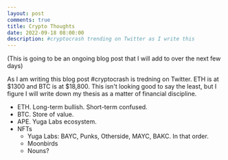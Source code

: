 ```yaml
---
layout: post
comments: true
title: Crypto Thoughts
date: 2022-09-18 08:00:00
description: #cryptocrash trending on Twitter as I write this
---
```

(This is going to be an ongoing blog post that I will add to over the next few days)

As I am writing this blog post \#cryptocrash is tredning on Twitter. ETH is at $1300 and BTC is at $18,800. This isn't looking good to say the least, but I figure I will write down my thesis as a matter of financial discipline.

  * ETH. Long-term bullish. Short-term confused.
  * BTC. Store of value.
  * APE. Yuga Labs ecosystem.
  * NFTs
    * Yuga Labs: BAYC, Punks, Otherside, MAYC, BAKC. In that order.
    * Moonbirds
    * Nouns?
